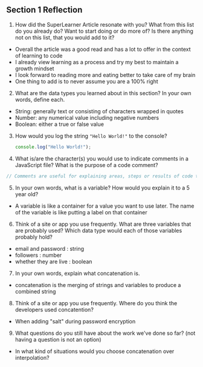 ## Section 1 Reflection

1. How did the SuperLearner Article resonate with you? What from this list do you already do? Want to start doing or do more of? Is there anything not on this list, that you would add to it?
  - Overall the article was a good read and has a lot to offer in the context of learning to code
  - I already view learning as a process and try my best to maintain a growth mindset
  - I look forward to reading more and eating better to take care of my brain
  - One thing to add is to never assume you are a 100% right  

2. What are the data types you learned about in this section? In your own words, define each.
  - String: generally text or consisting of characters wrapped in quotes
  - Number: any numerical value including negative numbers
  - Boolean: either a true or false value

3. How would you log the string `"Hello World!"` to the console?
    ```javascript
    console.log("Hello World!");

    ```

4. What is/are the character(s) you would use to indicate comments in a JavaScript file? What is the purpose of a code comment?
  ```javascript
  // Comments are useful for explaining areas, steps or results of code to other developers

  ```

5. In your own words, what is a variable? How would you explain it to a 5 year old?
  - A variable is like a container for a value you want to use later. The name of the variable is like putting a label on that container

6. Think of a site or app you use frequently. What are three variables that are probably used? Which data type would each of those variables probably hold?
  - email and password : string
  - followers : number
  - whether they are live : boolean

7. In your own words, explain what concatenation is.
  - concatenation is the merging of strings and variables to produce a combined string

8. Think of a site or app you use frequently. Where do you think the developers used concatention?
  - When adding "salt" during password encryption

9. What questions do you still have about the work we've done so far? (not having a question is not an option)
  - In what kind of situations would you choose concatenation over interpolation?
